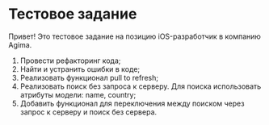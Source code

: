 # Тестовое задание 
Привет! Это тестовое задание на позицию iOS-разработчик в компанию Agima.
1) Провести рефакторинг кода;
2) Найти и устранить ошибки в коде;
3) Реализовать функционал pull to refresh;
4) Реализовать поиск без запроса к серверу. Для поиска использовать атрибуты модели: name, country;
5) Добавить функционал для переключения между поиском через запрос к серверу и поиск без сервера.
